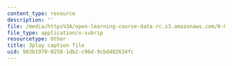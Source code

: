 ```yaml
---
content_type: resource
description: ''
file: /media/https%3A/open-learning-course-data-rc.s3.amazonaws.com/8-04-quantum-physics-i-spring-2013/903b197002581db2c96d9cbd482634fc_Oq4OHT4hhJc.srt
file_type: application/x-subrip
resourcetype: Other
title: 3play caption file
uid: 903b1970-0258-1db2-c96d-9cbd482634fc
---
```

